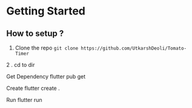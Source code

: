 # Getting Started
## How to setup ?
1. Clone the repo
`git clone https://github.com/UtkarshDeoli/Tomato-Timer`

2 . cd to dir

Get Dependency flutter pub get

Create flutter create .

Run flutter run
